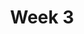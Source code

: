 ---
title: Week 3
days:
  - date: 2019-09-09
    events:
      "**Lab**{: .label } [Lab 3](http://data100.datahub.berkeley.edu/hub/user-redirect/git-sync?repo=https://github.com/DS-100/fa19&subPath=lab/lab03/) (due Sept. 11)":
      "**Vitamin**{: .label } [Vitamin 3](https://www.gradescope.com/courses/57158/assignments/240805) (due Sept. 9)":
      "**Homework**{: .label } [Homework 2](http://data100.datahub.berkeley.edu/hub/user-redirect/git-sync?repo=https://github.com/DS-100/fa19&subPath=hw/hw2) (due Sept. 14)":
  - date: 2019-09-10
    events:
      "[Pandas I](https://docs.google.com/presentation/d/1RjphqhsYezBVklHqPvJvzaunQc0wAojFbZMHmixD8Yw) ([webcast](https://www.youtube.com/watch?v=HYfpePyi7Vk)) ([code](https://github.com/DS-100/fa19/tree/master/lecture/lec04))":
        "[Ch. 3](https://www.textbook.ds100.org/ch/03/pandas_intro.html)"
      "Intro to Pandas if you've taken Data 8 ([zip](https://github.com/DS-100/fa19/tree/master/lecture/lec04/pandas_for_data8_students.zip))":
  - date: 2019-09-11
    events:
      "**Discussion**{: .label } [Discussion 3](../resources/assets/discussions/disc03.pdf) ([solutions](../resources/assets/discussions/disc03_sol.pdf))":
  - date: 2019-09-12
    events:
      "[Pandas II](https://docs.google.com/presentation/d/1HfdsSHXCJkUFUmVNTXjel3yx4_WYCfcpDwGi6zcVQEM/edit?usp=sharing) ([code](http://data100.datahub.berkeley.edu/hub/user-redirect/git-sync?repo=https://github.com/DS-100/fa19&subPath=lecture/lec05))":
        "[Ch. 3](https://www.textbook.ds100.org/ch/03/pandas_intro.html)"
---